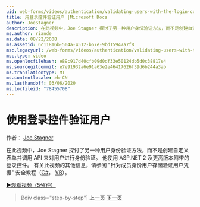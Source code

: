 ```yaml
---
uid: web-forms/videos/authentication/validating-users-with-the-login-control
title: 用登录控件验证用户 |Microsoft Docs
author: JoeStagner
description: 在此视频中，Joe Stagner 探讨了另一种用户身份验证方法，而不是创建自定义窗体，并调用 API 来验证使用 。
ms.author: riande
ms.date: 08/22/2008
ms.assetid: 6c11816b-504a-4512-b67e-9bd15947a7f8
msc.legacyurl: /web-forms/videos/authentication/validating-users-with-the-login-control
msc.type: video
ms.openlocfilehash: e89c917d40cfb09d0df33e50124db5d0c38817e4
ms.sourcegitcommit: e7e91932a6e91a63e2e46417626f39d6b244a3ab
ms.translationtype: MT
ms.contentlocale: zh-CN
ms.lasthandoff: 03/06/2020
ms.locfileid: "78455708"
---
```

# <a name="validating-users-with-the-login-control"></a>使用登录控件验证用户

作者： [Joe Stagner](https://github.com/JoeStagner)

在此视频中，Joe Stagner 探讨了另一种用户身份验证方法，而不是创建自定义表单并调用 API 来对用户进行身份验证。 他使用 ASP.NET 2 及更高版本附带的登录控件。 有关此视频的其他信息，请参阅 "针对成员身份用户存储验证用户凭据" 安全教程（[C#](../../overview/older-versions-security/membership/validating-user-credentials-against-the-membership-user-store-cs.md)， [VB](../../overview/older-versions-security/membership/validating-user-credentials-against-the-membership-user-store-vb.md)）。

[&#9654;观看视频（5分钟）](https://channel9.msdn.com/Blogs/ASP-NET-Site-Videos/validating-users-with-the-login-control)

> [!div class="step-by-step"]
> [上一页](validating-users-manually.md)
> [下一页](adding-users-to-your-membership-system.md)
